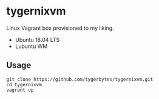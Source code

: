 # tygernixvm
Linux Vagrant box provisioned to my liking.

 * Ubuntu 18.04 LTS
 * Lubuntu WM

## Usage
```
git clone https://github.com/tygerbytes/tygernixvm.git
cd tygernixvm
vagrant up
```

